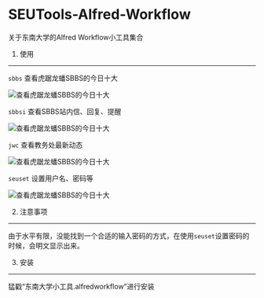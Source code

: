 SEUTools-Alfred-Workflow
========================

关于东南大学的Alfred Workflow小工具集合

1. 使用
--------
`sbbs` 查看虎踞龙蟠SBBS的今日十大

![查看虎踞龙蟠SBBS的今日十大](https://raw.github.com/frederickjoe/my_images/master/screenshot1.png)

`sbbsi` 查看SBBS站内信、回复、提醒

![查看虎踞龙蟠SBBS的今日十大](https://raw.github.com/frederickjoe/my_images/master/screenshot2.png)

`jwc` 查看教务处最新动态

![查看虎踞龙蟠SBBS的今日十大](https://raw.github.com/frederickjoe/my_images/master/screenshot4.png)

`seuset` 设置用户名、密码等

![查看虎踞龙蟠SBBS的今日十大](https://raw.github.com/frederickjoe/my_images/master/screenshot3.png)

2. 注意事项
-------
由于水平有限，没能找到一个合适的输入密码的方式，在使用`seuset`设置密码的时候，会明文显示出来。

3. 安装
-------
猛戳“东南大学小工具.alfredworkflow”进行安装
